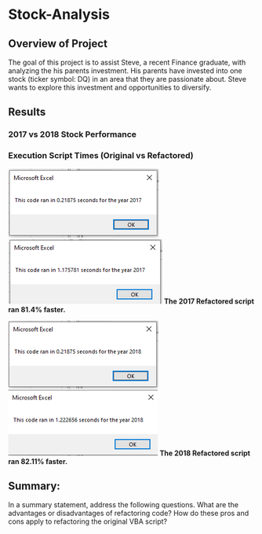 # Stock-Analysis

## Overview of Project 
The goal of this project is to assist Steve, a recent Finance graduate, with analyzing the his parents investment.
His parents have invested into one stock (ticker symbol: DQ) in an area that they are passionate about. Steve wants to explore this investment and opportunities to diversify.

## Results 
### 2017 vs 2018 Stock Performance


### Execution Script Times (Original vs Refactored)
![](Resources/VBA_Challenge_2017.png)
![](Resources/Original_2017.PNG)
**The 2017 Refactored script ran 81.4% faster.**

![](Resources/VBA_Challenge_2018.png)
![](Resources/Original_2018.PNG)
**The 2018 Refactored script ran 82.11% faster.**

## Summary: 
In a summary statement, address the following questions.
What are the advantages or disadvantages of refactoring code?
How do these pros and cons apply to refactoring the original VBA script?
